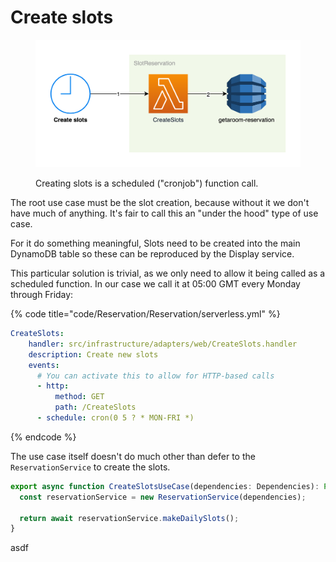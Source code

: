 # Create slots

<figure><img src="../../../.gitbook/assets/Get-A-Room Solution 6.png" alt=""><figcaption><p>Creating slots is a scheduled ("cronjob") function call.</p></figcaption></figure>

The root use case must be the slot creation, because without it we don't have much of anything. It's fair to call this an "under the hood" type of use case.

For it do something meaningful, Slots need to be created into the main DynamoDB table so these can be reproduced by the Display service.

This particular solution is trivial, as we only need to allow it being called as a scheduled function. In our case we call it at 05:00 GMT every Monday through Friday:

{% code title="code/Reservation/Reservation/serverless.yml" %}
```yaml
CreateSlots:
    handler: src/infrastructure/adapters/web/CreateSlots.handler
    description: Create new slots
    events:
      # You can activate this to allow for HTTP-based calls
      - http:
          method: GET
          path: /CreateSlots
      - schedule: cron(0 5 ? * MON-FRI *)
```
{% endcode %}

The use case itself doesn't do much other than defer to the `ReservationService` to create the slots.

```typescript
export async function CreateSlotsUseCase(dependencies: Dependencies): Promise<string[]> {
  const reservationService = new ReservationService(dependencies);

  return await reservationService.makeDailySlots();
}
```

asdf
